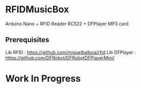 # RFIDMusicBox

Arduino Nano + RFID Reader RC522 + DFPlayer MP3 card

## Prerequisites

Lib RFID : https://github.com/miguelbalboa/rfid
Lib DFPlayer : https://github.com/DFRobot/DFRobotDFPlayerMini/

# Work In Progress
